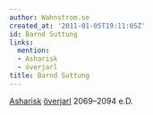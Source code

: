 ```yaml
---
author: Wahnstrom.se
created_at: '2011-01-05T19:11:05Z'
id: Barnd Suttung
links:
  mention:
  - Asharisk
  - överjarl
title: Barnd Suttung
---
```


[Asharisk][] [överjarl] 2069–2094 e.D.

  [Asharisk]: Asharisk
  [överjarl]: överjarl